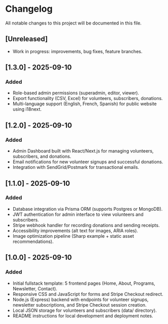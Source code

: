 # Changelog

All notable changes to this project will be documented in this file.

## [Unreleased]
- Work in progress: improvements, bug fixes, feature branches.

## [1.3.0] - 2025-09-10
### Added
- Role-based admin permissions (superadmin, editor, viewer).
- Export functionality (CSV, Excel) for volunteers, subscribers, donations.
- Multi-language support (English, French, Spanish) for public website using i18next.

## [1.2.0] - 2025-09-10
### Added
- Admin Dashboard built with React/Next.js for managing volunteers, subscribers, and donations.
- Email notifications for new volunteer signups and successful donations.
- Integration with SendGrid/Postmark for transactional emails.

## [1.1.0] - 2025-09-10
### Added
- Database integration via Prisma ORM (supports Postgres or MongoDB).
- JWT authentication for admin interface to view volunteers and subscribers.
- Stripe webhook handler for recording donations and sending receipts.
- Accessibility improvements (alt text for images, ARIA roles).
- Image optimization pipeline (Sharp example + static asset recommendations).

## [1.0.0] - 2025-09-10
### Added
- Initial fullstack template: 5 frontend pages (Home, About, Programs, Newsletter, Contact).
- Responsive CSS and JavaScript for forms and Stripe Checkout redirect.
- Node.js (Express) backend with endpoints for volunteer signups, newsletter subscriptions, and Stripe Checkout session creation.
- Local JSON storage for volunteers and subscribers (data/ directory).
- README instructions for local development and deployment notes.
